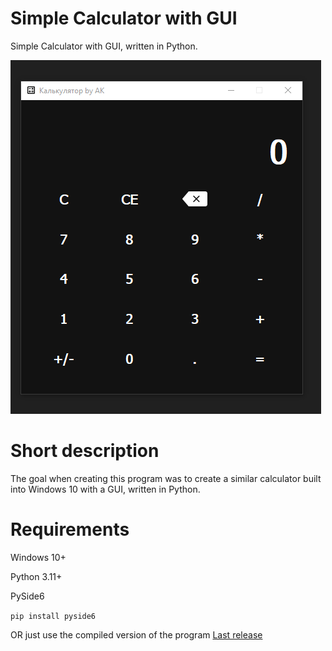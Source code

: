 # Simple Calculator with GUI

 Simple Calculator with GUI, written in Python.
 
 ![pic](https://github.com/Ybiwaka/Simple-Calculator-with-GUI/blob/main/pic.PNG)
 
# Short description

The goal when creating this program was to create a similar calculator built into Windows 10 with a GUI, written in Python.

# Requirements

Windows 10+

Python 3.11+

PySide6

`pip install pyside6`


OR just use the compiled version of the program
[Last release](https://github.com/Ybiwaka/Simple-Calculator-with-GUI/releases/tag/Calculator)